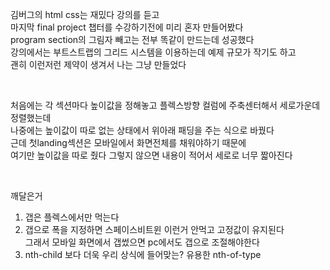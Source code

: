 김버그의 html css는 재밌다 강의를 듣고  
마지막 final project 챕터를 수강하기전에 미리 혼자 만들어봤다  
program section의 그림자 빼고는 전부 똑같이 만드는데 성공했다  
강의에서는 부트스트랩의 그리드 시스템을 이용하는데 예제 규모가 작기도 하고  
괜히 이런저런 제약이 생겨서 나는 그냥 만들었다

<br>

처음에는 각 섹션마다 높이값을 정해놓고 플렉스방향 컬럼에 주축센터해서 세로가운데 정렬했는데  
나중에는 높이값이 따로 없는 상태에서 위아래 패딩을 주는 식으로 바꿨다  
근데 첫landing섹션은 모바일에서 화면전체를 채워야하기 때문에  
여기만 높이값을 따로 줬다 그렇지 않으면 내용이 적어서 세로로 너무 짧아진다

<br>

깨달은거  
1. 갭은 플렉스에서만 먹는다  
2. 갭으로 폭을 지정하면 스페이스비트윈 이런거 안먹고 고정값이 유지된다  
그래서 모바일 화면에서 갭썼으면 pc에서도 갭으로 조절해야한다  
3. nth-child 보다 더욱 우리 상식에 들어맞는? 유용한 nth-of-type  